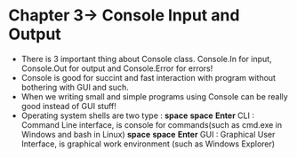 # Chapter 3-> Console Input and Output
- There is 3 important thing about Console class. Console.In for input, Console.Out for output and Console.Error for errors!
- Console is good for succint and fast interaction with program without bothering with GUI and such.
- When we writing small and simple programs using Console can be really good instead of GUI stuff!
- Operating system shells are two type : **space** **space** **Enter**
    CLI : Command Line interface, is console for commands(such as cmd.exe in Windows and bash in Linux)
    **space** **space** **Enter**
    GUI : Graphical User Interface, is graphical work environment (such as Windows Explorer)

